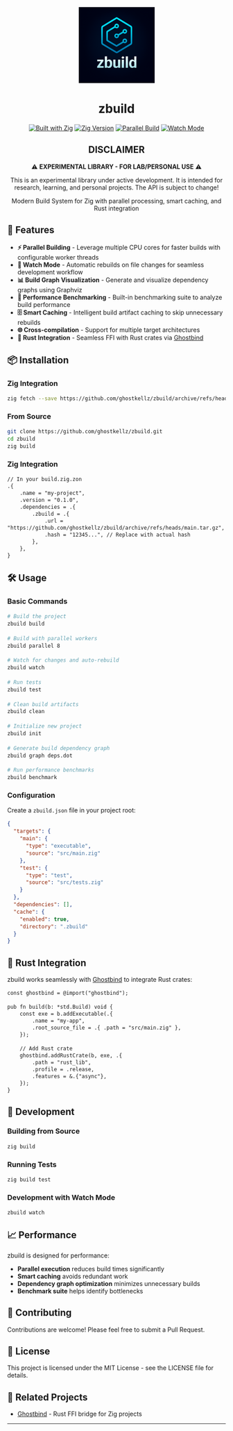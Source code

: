 <div align="center">

<img src="assets/icons/zbuild.png" alt="zbuild logo" width="175" />

# zbuild

[![Built with Zig](https://img.shields.io/badge/Built%20with-Zig-yellow?style=flat&logo=zig)](https://ziglang.org/)
[![Zig Version](https://img.shields.io/badge/Zig-0.16.0--dev-orange?style=flat&logo=zig)](https://ziglang.org/)
[![Parallel Build](https://img.shields.io/badge/Parallel-Build-blue?style=flat&logo=lightning)](https://github.com/ghostkellz/zbuild)
[![Watch Mode](https://img.shields.io/badge/Watch-Mode-green?style=flat&logo=eye)](https://github.com/ghostkellz/zbuild)

## DISCLAIMER

⚠️ **EXPERIMENTAL LIBRARY - FOR LAB/PERSONAL USE** ⚠️

This is an experimental library under active development. It is
intended for research, learning, and personal projects. The API is subject
to change!

Modern Build System for Zig with parallel processing, smart caching, and Rust integration

</div>

## 🚀 Features

- **⚡ Parallel Building** - Leverage multiple CPU cores for faster builds with configurable worker threads
- **👀 Watch Mode** - Automatic rebuilds on file changes for seamless development workflow
- **📊 Build Graph Visualization** - Generate and visualize dependency graphs using Graphviz
- **🏃 Performance Benchmarking** - Built-in benchmarking suite to analyze build performance
- **🗄️ Smart Caching** - Intelligent build artifact caching to skip unnecessary rebuilds
- **🌐 Cross-compilation** - Support for multiple target architectures
- **🦀 Rust Integration** - Seamless FFI with Rust crates via [Ghostbind](https://github.com/ghostkellz/ghostbind)

## 📦 Installation


### Zig Integration 
```bash
zig fetch --save https://github.com/ghostkellz/zbuild/archive/refs/heads/main.tar.gz
```
### From Source
```bash
git clone https://github.com/ghostkellz/zbuild.git
cd zbuild
zig build
```

### Zig Integration
```zig
// In your build.zig.zon
.{
    .name = "my-project",
    .version = "0.1.0",
    .dependencies = .{
        .zbuild = .{
            .url = "https://github.com/ghostkellz/zbuild/archive/refs/heads/main.tar.gz",
            .hash = "12345...", // Replace with actual hash
        },
    },
}
```

## 🛠️ Usage

### Basic Commands

```bash
# Build the project
zbuild build

# Build with parallel workers
zbuild parallel 8

# Watch for changes and auto-rebuild
zbuild watch

# Run tests
zbuild test

# Clean build artifacts
zbuild clean

# Initialize new project
zbuild init

# Generate build dependency graph
zbuild graph deps.dot

# Run performance benchmarks
zbuild benchmark
```

### Configuration

Create a `zbuild.json` file in your project root:

```json
{
  "targets": {
    "main": {
      "type": "executable",
      "source": "src/main.zig"
    },
    "test": {
      "type": "test",
      "source": "src/tests.zig"
    }
  },
  "dependencies": [],
  "cache": {
    "enabled": true,
    "directory": ".zbuild"
  }
}
```

## 🦀 Rust Integration

zbuild works seamlessly with [Ghostbind](https://github.com/ghostkellz/ghostbind) to integrate Rust crates:

```zig
const ghostbind = @import("ghostbind");

pub fn build(b: *std.Build) void {
    const exe = b.addExecutable(.{
        .name = "my-app",
        .root_source_file = .{ .path = "src/main.zig" },
    });

    // Add Rust crate
    ghostbind.addRustCrate(b, exe, .{
        .path = "rust_lib",
        .profile = .release,
        .features = &.{"async"},
    });
}
```

## 🔧 Development

### Building from Source

```bash
zig build
```

### Running Tests

```bash
zig build test
```

### Development with Watch Mode

```bash
zbuild watch
```

## 📈 Performance

zbuild is designed for performance:

- **Parallel execution** reduces build times significantly
- **Smart caching** avoids redundant work
- **Dependency graph optimization** minimizes unnecessary builds
- **Benchmark suite** helps identify bottlenecks

## 🤝 Contributing

Contributions are welcome! Please feel free to submit a Pull Request.

## 📄 License

This project is licensed under the MIT License - see the LICENSE file for details.

## 🔗 Related Projects

- [Ghostbind](https://github.com/ghostkellz/ghostbind) - Rust FFI bridge for Zig projects

---
